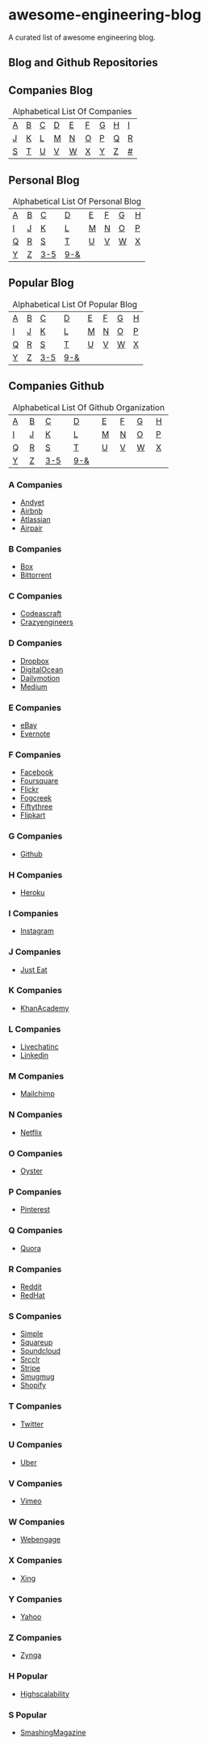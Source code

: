 # awesome-engineering-blog
A curated list of awesome engineering blog.

## Blog and Github Repositories

## Companies Blog

<table>
  <thead>
    <td colspan="9">Alphabetical List Of Companies</td>
  </thead>
  <tbody>
    <tr>
      <td><a href='#a-companies'>A</a></td>
      <td><a href='#b-companies'>B</a></td>
      <td><a href='#c-companies'>C</a></td>
      <td><a href='#d-companies'>D</a></td>
      <td><a href='#e-companies'>E</a></td>
      <td><a href='#f-companies'>F</a></td>
      <td><a href='#g-companies'>G</a></td>
      <td><a href='#h-companies'>H</a></td>
      <td><a href='#i-companies'>I</a></td>
    </tr>
    <tr>
      <td><a href='#j-companies'>J</a></td>
      <td><a href='#k-companies'>K</a></td>
      <td><a href='#l-companies'>L</a></td>
      <td><a href='#m-companies'>M</a></td>
      <td><a href='#n-companies'>N</a></td>
      <td><a href='#o-companies'>O</a></td>
      <td><a href='#p-companies'>P</a></td>
      <td><a href='#q-companies'>Q</a></td>
      <td><a href='#r-companies'>R</a></td>
    </tr>
    <tr>
      <td><a href='#s-companies'>S</a></td>
      <td><a href='#t-companies'>T</a></td>
      <td><a href='#u-companies'>U</a></td>
      <td><a href='#v-companies'>V</a></td>
      <td><a href='#w-companies'>W</a></td>
      <td><a href='#x-companies'>X</a></td>
      <td><a href='#y-companies'>Y</a></td>
      <td><a href='#z-companies'>Z</a></td>
      <td><a href='##-companies'>#</a></td>
    </tr>
  </tbody>
</table>

## Personal Blog

<table>
  <thead>
    <td colspan="8">Alphabetical List Of Personal Blog</td>
  </thead>
  <tbody>
    <tr>
      <td><a href='#a-personal'>A</a></td>
      <td><a href='#b-personal'>B</a></td>
      <td><a href='#c-personal'>C</a></td>
      <td><a href='#d-personal'>D</a></td>
      <td><a href='#e-personal'>E</a></td>
      <td><a href='#f-personal'>F</a></td>
      <td><a href='#g-personal'>G</a></td>
      <td><a href='#h-personal'>H</a></td>
    </tr>
    <tr>
      <td><a href='#i-personal'>I</a></td>
      <td><a href='#j-personal'>J</a></td>
      <td><a href='#k-personal'>K</a></td>
      <td><a href='#l-personal'>L</a></td>
      <td><a href='#m-personal'>M</a></td>
      <td><a href='#n-personal'>N</a></td>
      <td><a href='#o-personal'>O</a></td>
      <td><a href='#p-personal'>P</a></td>
    </tr>
    <tr>
      <td><a href='#q-personal'>Q</a></td>
      <td><a href='#r-personal'>R</a></td>
      <td><a href='#s-personal'>S</a></td>
      <td><a href='#t-personal'>T</a></td>
      <td><a href='#u-personal'>U</a></td>
      <td><a href='#v-personal'>V</a></td>
      <td><a href='#w-personal'>W</a></td>
      <td><a href='#x-personal'>X</a></td>
    </tr>
    <tr>
      <td><a href='#y-personal'>Y</a></td>
      <td><a href='#z-personal'>Z</a></td>
      <td><a href='#0-3-personal>0-2</a></td>
      <td><a href='#3-5-personal>3-5</a></td>
      <td><a href='#6-8-personal>6-8</a></td>
      <td><a href='#9-&-personal>9-&</a></td>
    </tr>
  </tbody>
</table>

## Popular Blog

<table>
  <thead>
    <td colspan="8">Alphabetical List Of Popular Blog</td>
  </thead>
  <tbody>
    <tr>
      <td><a href='#a-popular'>A</a></td>
      <td><a href='#b-popular'>B</a></td>
      <td><a href='#c-popular'>C</a></td>
      <td><a href='#d-popular'>D</a></td>
      <td><a href='#e-popular'>E</a></td>
      <td><a href='#f-popular'>F</a></td>
      <td><a href='#g-popular'>G</a></td>
      <td><a href='#h-popular'>H</a></td>
    </tr>
    <tr>
      <td><a href='#i-popular'>I</a></td>
      <td><a href='#j-popular'>J</a></td>
      <td><a href='#k-popular'>K</a></td>
      <td><a href='#l-popular'>L</a></td>
      <td><a href='#m-popular'>M</a></td>
      <td><a href='#n-popular'>N</a></td>
      <td><a href='#o-popular'>O</a></td>
      <td><a href='#p-popular'>P</a></td>
    </tr>
    <tr>
      <td><a href='#q-popular'>Q</a></td>
      <td><a href='#r-popular'>R</a></td>
      <td><a href='#s-popular'>S</a></td>
      <td><a href='#t-popular'>T</a></td>
      <td><a href='#u-popular'>U</a></td>
      <td><a href='#v-popular'>V</a></td>
      <td><a href='#w-popular'>W</a></td>
      <td><a href='#x-popular'>X</a></td>
    </tr>
    <tr>
      <td><a href='#y-popular'>Y</a></td>
      <td><a href='#z-popular'>Z</a></td>
      <td><a href='#0-3-popular>0-2</a></td>
      <td><a href='#3-5-popular>3-5</a></td>
      <td><a href='#6-8-popular>6-8</a></td>
      <td><a href='#9-&-popular>9-&</a></td>
    </tr>
  </tbody>
</table>

## Companies Github

<table>
  <thead>
    <td colspan="8">Alphabetical List Of Github Organization</td>
  </thead>
  <tbody>
    <tr>
      <td><a href='#a-organization'>A</a></td>
      <td><a href='#b-organization'>B</a></td>
      <td><a href='#c-organization'>C</a></td>
      <td><a href='#d-organization'>D</a></td>
      <td><a href='#e-organization'>E</a></td>
      <td><a href='#f-organization'>F</a></td>
      <td><a href='#g-organization'>G</a></td>
      <td><a href='#h-organization'>H</a></td>
    </tr>
    <tr>
      <td><a href='#i-organization'>I</a></td>
      <td><a href='#j-organization'>J</a></td>
      <td><a href='#k-organization'>K</a></td>
      <td><a href='#l-organization'>L</a></td>
      <td><a href='#m-organization'>M</a></td>
      <td><a href='#n-organization'>N</a></td>
      <td><a href='#o-organization'>O</a></td>
      <td><a href='#p-organization'>P</a></td>
    </tr>
    <tr>
      <td><a href='#q-organization'>Q</a></td>
      <td><a href='#r-organization'>R</a></td>
      <td><a href='#s-organization'>S</a></td>
      <td><a href='#t-organization'>T</a></td>
      <td><a href='#u-organization'>U</a></td>
      <td><a href='#v-organization'>V</a></td>
      <td><a href='#w-organization'>W</a></td>
      <td><a href='#x-organization'>X</a></td>
    </tr>
    <tr>
      <td><a href='#y-organization'>Y</a></td>
      <td><a href='#z-organization'>Z</a></td>
      <td><a href='#0-3-organization>0-2</a></td>
      <td><a href='#3-5-organization>3-5</a></td>
      <td><a href='#6-8-organization>6-8</a></td>
      <td><a href='#9-&-organization>9-&</a></td>
    </tr>
  </tbody>
</table>

### A Companies
- [Andyet](https://blog.andyet.com/)
- [Airbnb](http://nerds.airbnb.com/)
- [Atlassian](https://developer.atlassian.com/blog/)
- [Airpair](https://www.airpair.com/software-experts)

### B Companies
- [Box](https://www.box.com/blog/engineering/)
- [Bittorrent](http://engineering.bittorrent.com/)

### C Companies
- [Codeascraft](https://codeascraft.com/)
- [Crazyengineers](http://www.crazyengineers.com/)

### D Companies
- [Dropbox](https://blogs.dropbox.com/tech/)
- [DigitalOcean](https://www.digitalocean.com/community/tutorials)
- [Dailymotion](http://engineering.dailymotion.com/)
- [Medium](https://medium.com/medium-eng)

### E Companies
- [eBay](http://www.ebaytechblog.com/)
- [Evernote](https://blog.evernote.com/tech/)

### F Companies
- [Facebook](https://www.facebook.com/Engineering)
- [Foursquare](http://engineering.foursquare.com/)
- [Flickr](http://code.flickr.net/)
- [Fogcreek](http://blog.fogcreek.com/)
- [Fiftythree](http://making.fiftythree.com/)
- [Flipkart](http://tech-blog.flipkart.net/)

### G Companies
- [Github](https://github.com/blog/category/engineering)

### H Companies
- [Heroku](https://engineering.heroku.com/)

### I Companies
- [Instagram](http://instagram-engineering.tumblr.com/)

### J Companies
- [Just Eat](http://tech.just-eat.com/)

### K Companies
- [KhanAcademy](http://engineering.khanacademy.org/)

### L Companies

- [Livechatinc](https://developers.livechatinc.com/blog/)
- [Linkedin](https://engineering.linkedin.com/)

### M Companies
- [Mailchimp](http://devs.mailchimp.com/blog/)

### N Companies
- [Netflix](http://techblog.netflix.com/)

### O Companies
- [Oyster](http://tech.oyster.com/)

### P Companies
- [Pinterest](https://engineering.pinterest.com/)

### Q Companies
- [Quora](https://engineering.quora.com/)

### R Companies
- [Reddit](http://www.redditblog.com/)
- [RedHat](https://developerblog.redhat.com/)

### S Companies
- [Simple](https://www.simple.com/engineering)
- [Squareup](https://corner.squareup.com/)
- [Soundcloud](https://developers.soundcloud.com/blog/)
- [Srcclr](https://blog.srcclr.com/)
- [Stripe](https://stripe.com/blog)
- [Smugmug](http://don.blogs.smugmug.com/)
- [Shopify](https://www.shopify.com/technology)

### T Companies

- [Twitter](https://engineering.twitter.com/)

### U Companies
- [Uber](http://eng.uber.com/)

### V Companies

- [Vimeo](http://makingvimeo.com/)

### W Companies

- [Webengage](http://engineering.webengage.com/)

### X Companies

- [Xing](https://devblog.xing.com/)

### Y Companies

- [Yahoo](http://yahooeng.tumblr.com/)

### Z Companies

- [Zynga](https://www.zynga.com/blogs/engineering)

### H Popular
- [Highscalability](http://highscalability.com/)

### S Popular
- [SmashingMagazine](http://www.smashingmagazine.com/)
